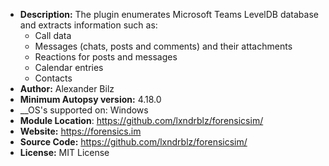 - __Description:__ The plugin enumerates Microsoft Teams LevelDB database and extracts information such as:
	- Call data
	- Messages (chats, posts and comments) and their attachments
	- Reactions for posts and messages
    - Calendar entries
    - Contacts
- __Author:__ Alexander Bilz
- __Minimum Autopsy version:__ 4.18.0
- __OS's supported on: Windows
- __Module Location__: https://github.com/lxndrblz/forensicsim/
- __Website:__ https://forensics.im
- __Source Code:__ https://github.com/lxndrblz/forensicsim/
- __License:__ MIT License